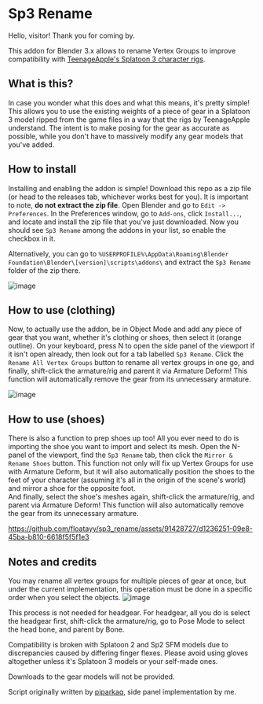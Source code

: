 # Sp3 Rename
Hello, visitor! Thank you for coming by.

This addon for Blender 3.x allows to rename Vertex Groups to improve compatibility with [TeenageApple's Splatoon 3 character rigs](https://drive.google.com/drive/folders/1GwLTJGT2E3OAJ-XYV2HEyACjJc2gBjaK).

## What is this?
In case you wonder what this does and what this means, it's pretty simple! This allows you to use the existing weights of a piece of gear in a Splatoon 3 model ripped from the game files in a way that the rigs by TeenageApple understand. The intent is to make posing for the gear as accurate as possible, while you don't have to massively modify any gear models that you've added. 

## How to install

Installing and enabling the addon is simple! Download this repo as a zip file (or head to the releases tab, whichever works best for you). It is important to note, __do not extract the zip file__. Open Blender and go to `Edit -> Preferences`. In the Preferences window, go to `Add-ons`, click `Install...`, and locate and install the zip file that you've just downloaded. Now you should see `Sp3 Rename` among the addons in your list, so enable the checkbox in it.

Alternatively, you can go to `%USERPROFILE%\AppData\Roaming\Blender Foundation\Blender\[version]\scripts\addons\` and extract the `Sp3 Rename` folder of the zip there.

![image](https://github.com/floatayy/sp3_rename/assets/91428727/7708265e-2e22-40b7-8401-6c23b267df54)

## How to use (clothing)

Now, to actually use the addon, be in Object Mode and add any piece of gear that you want, whether it's clothing or shoes, then select it (orange outline). On your keyboard, press N to open the side panel of the viewport if it isn't open already, then look out for a tab labelled `Sp3 Rename`. Click the `Rename All Vertex Groups` button to rename all vertex groups in one go, and finally, shift-click the armature/rig and parent it via Armature Deform! This function will automatically remove the gear from its unnecessary armature.

![image](https://github.com/floatayy/sp3_rename/assets/91428727/0f644774-673f-4632-91a9-acff6d3163ca)

## How to use (shoes)

There is also a function to prep shoes up too! All you ever need to do is importing the shoe you want to import and select its mesh. Open the N-panel of the viewport, find the `Sp3 Rename` tab, then click the `Mirror & Rename Shoes` button.
This function not only will fix up Vertex Groups for use with Armature Deform, but it will also automatically position the shoes to the feet of your character (assuming it's all in the origin of the scene's world) and mirror a shoe for the opposite foot.  
And finally, select the shoe's meshes again, shift-click the armature/rig, and parent via Armature Deform! This function will also automatically remove the gear from its unnecessary armature.

https://github.com/floatayy/sp3_rename/assets/91428727/d1236251-09e8-45ba-b810-6618f5f5f1e3

## Notes and credits

You may rename all vertex groups for multiple pieces of gear at once, but under the current implementation, this operation must be done in a specific order when you select the objects.
![image](https://github.com/user-attachments/assets/fa5d5236-b902-42bb-9c54-da76a1a6c65a)

This process is not needed for headgear. For headgear, all you do is select the headgear first, shift-click the armature/rig, go to Pose Mode to select the head bone, and parent by Bone.

Compatibility is broken with Splatoon 2 and Sp2 SFM models due to discrepancies caused by differing finger flexes. Please avoid using gloves altogether unless it's Splatoon 3 models or your self-made ones. 

Downloads to the gear models will not be provided.

Script originally written by [piparkaq](https://bsky.app/profile/bankara.ink), side panel implementation by me.
